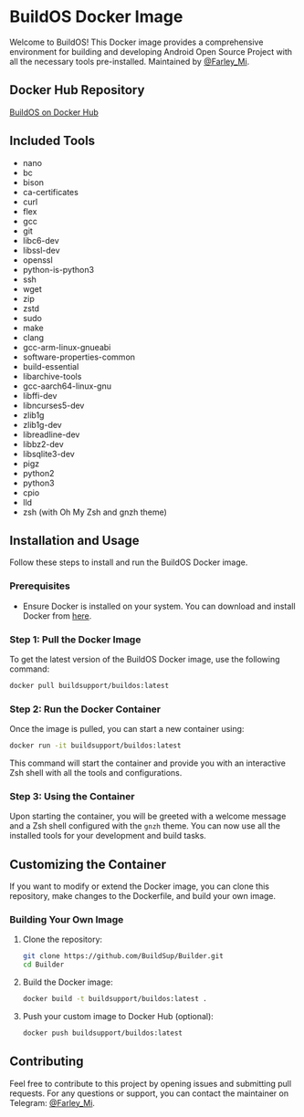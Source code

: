 # BuildOS Docker Image

Welcome to BuildOS! This Docker image provides a comprehensive environment for building and developing Android Open Source Project with all the necessary tools pre-installed. Maintained by [@Farley_Mi](https://t.me/@Farley_Mi).

## Docker Hub Repository

[BuildOS on Docker Hub](https://hub.docker.com/repository/docker/buildsupport/buildos/general)

## Included Tools

- nano
- bc
- bison
- ca-certificates
- curl
- flex
- gcc
- git
- libc6-dev
- libssl-dev
- openssl
- python-is-python3
- ssh
- wget
- zip
- zstd
- sudo
- make
- clang
- gcc-arm-linux-gnueabi
- software-properties-common
- build-essential
- libarchive-tools
- gcc-aarch64-linux-gnu
- libffi-dev
- libncurses5-dev
- zlib1g
- zlib1g-dev
- libreadline-dev
- libbz2-dev
- libsqlite3-dev
- pigz
- python2
- python3
- cpio
- lld
- zsh (with Oh My Zsh and gnzh theme)

## Installation and Usage

Follow these steps to install and run the BuildOS Docker image.

### Prerequisites

- Ensure Docker is installed on your system. You can download and install Docker from [here](https://docs.docker.com/get-docker/).

### Step 1: Pull the Docker Image

To get the latest version of the BuildOS Docker image, use the following command:

```bash
docker pull buildsupport/buildos:latest
```

### Step 2: Run the Docker Container

Once the image is pulled, you can start a new container using:

```bash
docker run -it buildsupport/buildos:latest
```

This command will start the container and provide you with an interactive Zsh shell with all the tools and configurations.

### Step 3: Using the Container

Upon starting the container, you will be greeted with a welcome message and a Zsh shell configured with the `gnzh` theme. You can now use all the installed tools for your development and build tasks.

## Customizing the Container

If you want to modify or extend the Docker image, you can clone this repository, make changes to the Dockerfile, and build your own image.

### Building Your Own Image

1. Clone the repository:

    ```bash
    git clone https://github.com/BuildSup/Builder.git
    cd Builder
    ```

2. Build the Docker image:

    ```bash
    docker build -t buildsupport/buildos:latest .
    ```

3. Push your custom image to Docker Hub (optional):

    ```bash
    docker push buildsupport/buildos:latest
    ```

## Contributing

Feel free to contribute to this project by opening issues and submitting pull requests. For any questions or support, you can contact the maintainer on Telegram: [@Farley_Mi](https://t.me/@Farley_Mi).
